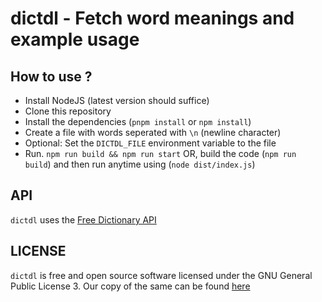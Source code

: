 # dictdl - Fetch word meanings and example usage

## How to use ?

- Install NodeJS (latest version should suffice)
- Clone this repository
- Install the dependencies (`pnpm install` or `npm install`)
- Create a file with words seperated with `\n` (newline character)
- Optional: Set the `DICTDL_FILE` environment variable to the file
- Run. `npm run build && npm run start` OR, build the code (`npm run build`) and then run anytime using (`node dist/index.js`)

## API

`dictdl` uses the [Free Dictionary API](https://dictionaryapi.dev/)

## LICENSE 

`dictdl` is free and open source software licensed under the GNU General Public License 3. Our copy of the same can be found [here](./LICENSE)
